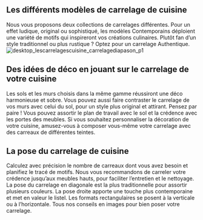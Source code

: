 ## Les différents modèles de carrelage de cuisine
Nous vous proposons deux collections de carrelages différentes. Pour un effet ludique, original ou sophistiqué, les modèles Contemporains déploient une variété de motifs qui inspireront vos créations culinaires. Plutôt fan d’un style traditionnel ou plus rustique ? Optez pour un carrelage Authentique.
![desktop_lescarrelagescuisine_carrelagediapason_p1](//statics.lapeyre.fr/img/contrib/2bdd4da300206bee/desktop_lescarrelagescuisine_carrelagediapason_p1.jpg)
## Des idées de déco en jouant sur le carrelage de votre cuisine
Les sols et les murs choisis dans la même gamme réussiront une déco harmonieuse et sobre. Vous pouvez aussi faire contraster le carrelage de vos murs avec celui du sol, pour un style plus original et attirant.
Pensez par paire ! Vous pouvez assortir le plan de travail avec le sol et la crédence avec les portes des meubles.
Si vous souhaitez personnaliser la décoration de votre cuisine, amusez-vous à composer vous-même votre carrelage avec des carreaux de différentes teintes.
## La pose du carrelage de cuisine
Calculez avec précision le nombre de carreaux dont vous avez besoin et planifiez le tracé de motifs. Nous vous recommandons de carreler votre crédence jusqu’aux meubles hauts, pour faciliter l’entretien et le nettoyage.
La pose du carrelage en diagonale est la plus traditionnelle pour assortir plusieurs couleurs. La pose droite apporte une touche plus contemporaine et met en valeur le listel. Les formats rectangulaires se posent à la verticale ou à l’horizontale.
Tous nos conseils en images pour bien poser votre carrelage.